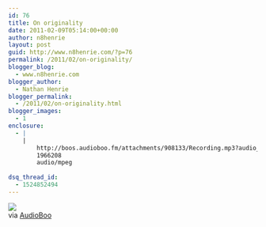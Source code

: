 ```yaml
---
id: 76
title: On originality
date: 2011-02-09T05:14:00+00:00
author: n8henrie
layout: post
guid: http://www.n8henrie.com/?p=76
permalink: /2011/02/on-originality/
blogger_blog:
  - www.n8henrie.com
blogger_author:
  - Nathan Henrie
blogger_permalink:
  - /2011/02/on-originality.html
blogger_images:
  - 1
enclosure:
  - |
    |
        http://boos.audioboo.fm/attachments/908133/Recording.mp3?audio_clip_id=273732
        1966208
        audio/mpeg
        
dsq_thread_id:
  - 1524852494
---
```

<div>
  <img src="http://www.n8henrie.com/uploads/2012/09/4FBFF85A-08AE-448D-85E0-7E23FCBCF68A-2583-000003A7A46EE95A1.jpg" /><br /> 
  
  <div>
    via <a href="http://audioboo.fm/boos/273732-on-originality">AudioBoo</a>
  </div>
</div>

<div>
</div>